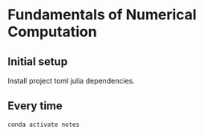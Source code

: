 # Fundamentals of Numerical Computation

## Initial setup
Install project toml julia dependencies.

## Every time
```
conda activate notes
```
